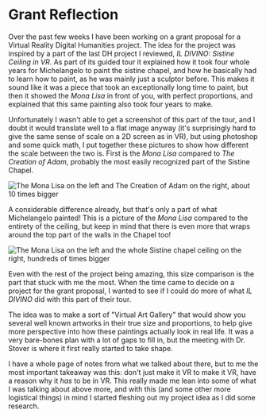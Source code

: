 # Grant Reflection

Over the past few weeks I have been working on a grant proposal for a Virtual Reality Digital Humanities project. The idea for the project was inspired by a part of the last DH project I reviewed, _IL DIVINO: Sistine Ceiling in VR_. As part of its guided tour it explained how it took four whole years for Michelangelo to paint the sistine chapel, and how he basically had to learn how to paint, as he was mainly just a sculptor before. This makes it sound like it was a piece that took an exceptionally long time to paint, but then it showed the _Mona Lisa_ in front of you, with perfect proportions, and explained that this same painting also took four years to make.

Unfortunately I wasn't able to get a screenshot of this part of the tour, and I doubt it would translate well to a flat image anyway (it's surprisingly hard to give the same sense of scale on a 2D screen as in VR), but using photoshop and some quick math, I put together these pictures to show how different the scale between the two is. First is the _Mona Lisa_ compared to _The Creation of Adam_, probably the most easily recognized part of the Sistine Chapel.

![The Mona Lisa on the left and The Creation of Adam on the right, about 10 times bigger](https://rittr.github.io/DH-Blog-Rittr/images/comparison1.png)

A considerable difference already, but that's only a part of what Michelangelo painted! This is a picture of the _Mona Lisa_ compared to the entirety of the ceiling, but keep in mind that there is even more that wraps around the top part of the walls in the Chapel too!

![The Mona Lisa on the left and the whole Sistine chapel ceiling on the right, hundreds of times bigger](https://rittr.github.io/DH-Blog-Rittr/images/comparison2.png)

Even with the rest of the project being amazing, this size comparison is the part that stuck with me the most. When the time came to decide on a project for the grant proposal, I wanted to see if I could do more of what _IL DIVINO_ did with this part of their tour.

The idea was to make a sort of "Virtual Art Gallery" that would show you several well known artworks in their true size and proportions, to help give more perspective into how these paintings actually look in real life. It was a very bare-bones plan with a lot of gaps to fill in, but the meeting with Dr. Stover is where it first really started to take shape.

I have a whole page of notes from what we talked about there, but to me the most important takeaway was this: don't just make it VR to make it VR, have a reason why it _has_ to be in VR. This really made me lean into some of what I was talking about above more, and with this (and some other more logistical things) in mind I started fleshing out my project idea as I did some research.
